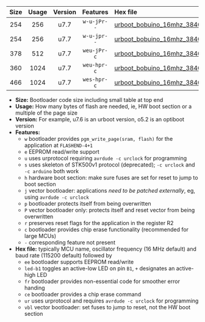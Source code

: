|Size|Usage|Version|Features|Hex file|
|:-:|:-:|:-:|:-:|:--|
|254|256|u7.7|`w-u-jPr--`|[urboot_bobuino_16mhz_38400bps_led+b7_ur_vbl.hex](https://raw.githubusercontent.com/stefanrueger/urboot.hex/main/boards/bobuino/fcpu_16mhz/38400_bps/urboot_bobuino_16mhz_38400bps_led+b7_ur_vbl.hex)|
|254|256|u7.7|`w-u-jpr--`|[urboot_bobuino_16mhz_38400bps_led+b7_fr_ur_vbl.hex](https://raw.githubusercontent.com/stefanrueger/urboot.hex/main/boards/bobuino/fcpu_16mhz/38400_bps/urboot_bobuino_16mhz_38400bps_led+b7_fr_ur_vbl.hex)|
|378|512|u7.7|`weu-jPr-c`|[urboot_bobuino_16mhz_38400bps_ee_led+b7_fr_ce_ur_vbl.hex](https://raw.githubusercontent.com/stefanrueger/urboot.hex/main/boards/bobuino/fcpu_16mhz/38400_bps/urboot_bobuino_16mhz_38400bps_ee_led+b7_fr_ce_ur_vbl.hex)|
|360|1024|u7.7|`weu-hpr-c`|[urboot_bobuino_16mhz_38400bps_ee_led+b7_fr_ce_ur.hex](https://raw.githubusercontent.com/stefanrueger/urboot.hex/main/boards/bobuino/fcpu_16mhz/38400_bps/urboot_bobuino_16mhz_38400bps_ee_led+b7_fr_ce_ur.hex)|
|466|1024|u7.7|`wes-hpr-c`|[urboot_bobuino_16mhz_38400bps_ee_led+b7_fr_ce.hex](https://raw.githubusercontent.com/stefanrueger/urboot.hex/main/boards/bobuino/fcpu_16mhz/38400_bps/urboot_bobuino_16mhz_38400bps_ee_led+b7_fr_ce.hex)|

- **Size:** Bootloader code size including small table at top end
- **Usage:** How many bytes of flash are needed, ie, HW boot section or a multiple of the page size
- **Version:** For example, u7.6 is an urboot version, o5.2 is an optiboot version
- **Features:**
  + `w` bootloader provides `pgm_write_page(sram, flash)` for the application at `FLASHEND-4+1`
  + `e` EEPROM read/write support
  + `u` uses urprotocol requiring `avrdude -c urclock` for programming
  + `s` uses skeleton of STK500v1 protocol (deprecated); `-c urclock` and `-c arduino` both work
  + `h` hardware boot section: make sure fuses are set for reset to jump to boot section
  + `j` vector bootloader: applications *need to be patched externally*, eg, using `avrdude -c urclock`
  + `p` bootloader protects itself from being overwritten
  + `P` vector bootloader only: protects itself and reset vector from being overwritten
  + `r` preserves reset flags for the application in the register R2
  + `c` bootloader provides chip erase functionality (recommended for large MCUs)
  + `-` corresponding feature not present
- **Hex file:** typically MCU name, oscillator frequency (16 MHz default) and baud rate (115200 default) followed by
  + `ee` bootloader supports EEPROM read/write
  + `led-b1` toggles an active-low LED on pin `B1`, `+` designates an active-high LED
  + `fr` bootloader provides non-essential code for smoother error handing
  + `ce` bootloader provides a chip erase command
  + `ur` uses urprotocol and requires `avrdude -c urclock` for programming
  + `vbl` vector bootloader: set fuses to jump to reset, not the HW boot section
